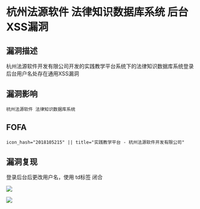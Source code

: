 # 杭州法源软件 法律知识数据库系统 后台XSS漏洞

## 漏洞描述

杭州法源软件开发有限公司开发的实践教学平台系统下的法律知识数据库系统登录后台用户名处存在通用XSS漏洞

## 漏洞影响

```
杭州法源软件 法律知识数据库系统
```

## FOFA

```
icon_hash="2018105215" || title="实践教学平台 - 杭州法源软件开发有限公司"
```

## 漏洞复现



登录后台后更改用户名，使用 td标签 闭合



![](https://typora-1308934770.cos.ap-beijing.myqcloud.com/202202101857066.png)



![](https://typora-1308934770.cos.ap-beijing.myqcloud.com/202202101857457.png)